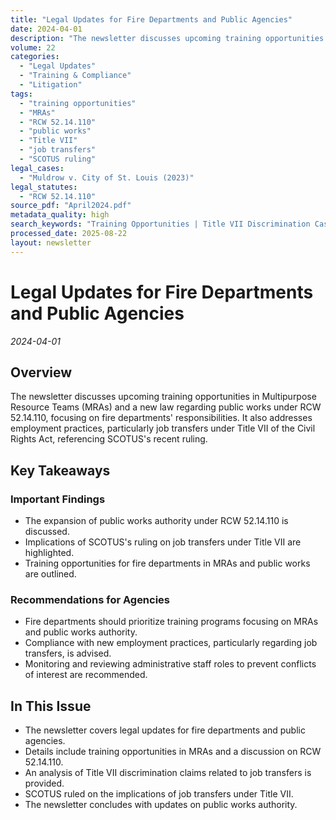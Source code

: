 ```yaml
---
title: "Legal Updates for Fire Departments and Public Agencies"
date: 2024-04-01
description: "The newsletter discusses upcoming training opportunities in Multipurpose Resource Teams (MRAs) and a new law regarding public works under RCW 52.14.110, focusing on fire departments' responsibilities. It also addresses employment practices, particularly job transfers under Title VII of the Civil Rights Act, referencing SCOTUS's recent ruling."
volume: 22
categories:
  - "Legal Updates"
  - "Training & Compliance"
  - "Litigation"
tags:
  - "training opportunities"
  - "MRAs"
  - "RCW 52.14.110"
  - "public works"
  - "Title VII"
  - "job transfers"
  - "SCOTUS ruling"
legal_cases:
  - "Muldrow v. City of St. Louis (2023)"
legal_statutes:
  - "RCW 52.14.110"
source_pdf: "April2024.pdf"
metadata_quality: high
search_keywords: "Training Opportunities | Title VII Discrimination Case | Pierce County Fire Commissioners Association Presentation | Multipurpose Resource Teams (MRAs) | Public Works and Contract Law..."
processed_date: 2025-08-22
layout: newsletter
---
```


# Legal Updates for Fire Departments and Public Agencies

*2024-04-01*

## Overview

The newsletter discusses upcoming training opportunities in Multipurpose Resource Teams (MRAs) and a new law regarding public works under RCW 52.14.110, focusing on fire departments' responsibilities. It also addresses employment practices, particularly job transfers under Title VII of the Civil Rights Act, referencing SCOTUS's recent ruling.

## Key Takeaways

### Important Findings

- The expansion of public works authority under RCW 52.14.110 is discussed.
- Implications of SCOTUS's ruling on job transfers under Title VII are highlighted.
- Training opportunities for fire departments in MRAs and public works are outlined.

### Recommendations for Agencies

- Fire departments should prioritize training programs focusing on MRAs and public works authority.
- Compliance with new employment practices, particularly regarding job transfers, is advised.
- Monitoring and reviewing administrative staff roles to prevent conflicts of interest are recommended.

## In This Issue

- The newsletter covers legal updates for fire departments and public agencies.
- Details include training opportunities in MRAs and a discussion on RCW 52.14.110.
- An analysis of Title VII discrimination claims related to job transfers is provided.
- SCOTUS ruled on the implications of job transfers under Title VII.
- The newsletter concludes with updates on public works authority.

